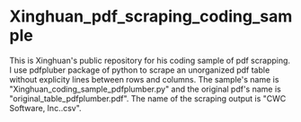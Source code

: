 # Xinghuan_pdf_scraping_coding_sample
This is Xinghuan's public repository for his coding sample of pdf scrapping. I use pdfpluber package of python to scrape an unorganized pdf table without explicity lines between rows and columns. The sample's name is "Xinghuan_coding_sample_pdfplumber.py" and the original pdf's name is "original_table_pdfplumber.pdf". The name of the scraping output is "CWC Software, Inc..csv".
